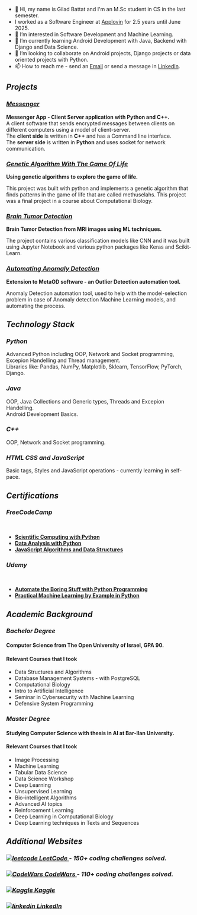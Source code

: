 <link rel="stylesheet" href="https://cdnjs.cloudflare.com/ajax/libs/font-awesome/4.7.0/css/font-awesome.min.css">


- 👋 Hi, my name is Gilad Battat and I'm an M.Sc student in CS in the last semester.
-    I worked as a Software Engineer at <a href="https://www.applovin.com/">Applovin</a> for 2.5 years until June 2025.
- 👀 I’m interested in Software Development and Machine Learning.
- 🌱 I’m currently learning Android Development with Java, Backend with Django and Data Science.
- 💞️ I’m looking to collaborate on Android projects, Django projects or data oriented projects with Python.
- 📫 How to reach me - send an <a href="gilad.battat@gmail.com">Email</a> or send a message in <a href="https://www.linkedin.com/in/giladbattat">LinkedIn</a>.

<div>
<h2><b><i>Projects</b></i></h2>

<h3><b><i><a href="https://github.com/slash827/Messenger">Messenger</a></b></i></h3>
  <b>Messenger App - Client Server application with Python and C++.</b> </br>
A client software that sends encrypted messages between clients on different computers using a model of client-server. </br> 
The <b>client side</b> is written in <b>C++</b> and has a Command line interface. </br> 
The <b>server side</b> is written in <b>Python</b> and uses socket for network communication. </br> 
  
<h3><b><i><a href="https://github.com/slash827/Computational-Biology/tree/main/Genetic-Algorithm-The-Game-Of-Life">Genetic Algorithm With The Game Of Life</a></b></i></h3>
  <b>Using genetic algorithms to explore the game of life.</b> </br> 
<p>This project was built with python and implements a genetic algorithm that finds patterns in the game of life that are called methuselahs. This project was a final project in a course about Computational Biology.</p>

<h3><b><i><a href="https://github.com/slash827/Machine-Learning-Projects/tree/master/Brain_Tumor_Classification">Brain Tumor Detection</a></b></i></h3>
  <b>Brain Tumor Detection from MRI images using ML techniques.</b> </br> 
<p>The project contains various classification models like CNN and it was built using Jupyter Notebook and various python packages like Keras and Scikit-Learn.</p>

<h3><b><i><a href="https://github.com/slash827/Automating-Anomaly-Detection">Automating Anomaly Detection</a></b></i></h3>
  <b>Extension to MetaOD software -  an Outlier Detection automation tool.</b> </br>
<p>Anomaly Detection automation tool, used to help with the model-selection problem in case of Anomaly detection Machine Learning models, and automating the process.</p> 
</div>

<h2><b><i>Technology Stack</b></i></h2>
<h3><b><i>Python</b></i></h3>
Advanced Python including OOP, Network and Socket programming, Excepion Handelling and Thread management. </br>
Libraries like: Pandas, NumPy, Matplotlib, Sklearn, TensorFlow, PyTorch, Django.
<h3><b><i>Java</b></i></h3>
OOP, Java Collections and Generic types, Threads and Excepion Handelling. </br>
Android Development Basics.
<h3><b><i>C++</b></i></h3>
OOP, Network and Socket programming. </br>
<h3><b><i>HTML CSS and JavaScript</b></i></h3>
Basic tags, Styles and JavaScript operations - currently learning in self-pace.

<h2><b><i>Certifications</b></i></h2>

<h3><b><i>FreeCodeCamp</b></i></h3> </br>
<ul>
  <li><b><a href="https://www.freecodecamp.org/certification/fcccda59c64/scientific-computing-with-python-v7">Scientific Computing with Python</a></b> </br></li>  
  <li><b><a href="https://www.freecodecamp.org/certification/fcccda59c64/data-analysis-with-python-v7">Data Analysis with Python</a></b> </br></li>  
  <li><b><a href="https://www.freecodecamp.org/certification/fcccda59c64/javascript-algorithms-and-data-structures">JavaScript Algorithms and Data Structures</a></b> </br></li>  
</ul>  

<h3><b><i>Udemy</b></i></h3> </br>
<ul>
  <li><b><a href="https://github.com/slash827/slash827/blob/main/certificates/Automate%20the%20Boring%20Stuff%20with%20Python%20Programming.pdf">Automate the Boring Stuff with Python Programming</a></b> </br>
</li>
  <li><b><a href="https://github.com/slash827/slash827/blob/main/certificates/Practical%20Machine%20Learning%20by%20Example%20in%20Python%20certificate.pdf">Practical Machine Learning by Example in Python</a></b> </br>
</li>
</ul>

<h2><b><i>Academic Background</b></i></h2>
<h3><b><i>Bachelor Degree</b></i></h3>
<h4>Computer Science from The Open University of Israel, GPA <b>90</b>.</h4>
<h4>Relevant Courses that I took</h4>
<ul>
  <li>Data Structures and Algorithms</li>
  <li>Database Management Systems - with PostgreSQL</li>
  <li>Computational Biology</li>
  <li>Intro to Artificial Intelligence</li>
  <li>Seminar in Cybersecurity with Machine Learning</li>
  <li>Defensive System Programming</li>
</ul>

<h3><b><i>Master Degree</b></i></h3>
<h4>Studying Computer Science with thesis in AI at Bar-Ilan University.</h4>
<h4>Relevant Courses that I took</h4>
<ul>
  <li>Image Processing</li>
  <li>Machine Learning</li>
  <li>Tabular Data Science</li>
  <li>Data Science Workshop</li>
  <li>Deep Learning</li>
  <li>Unsupervised Learning</li>
  <li>Bio-intelligent Algorithms</li>
  <li>Advanced AI topics</li>
  <li>Reinforcement Learning</li>
  <li>Deep Learning in Computational Biology</li>
  <li>Deep Learning techniques in Texts and Sequences</li>
</ul>

<h2><b><i>Additional Websites</b></i></h2>

<h3><b><i><a href="https://leetcode.com/slash827/" rel="nofollow noreferrer">
    <img src="https://cdn.icon-icons.com/icons2/2389/PNG/32/leetcode_logo_icon_145113.png" alt="leetcode"> LeetCode
</a> - 150+ coding challenges solved.</b></i></h3>

<h3><b><i><a href="http://www.codewars.com/users/giladbattat" rel="nofollow noreferrer">
    <img src="https://cdn.icon-icons.com/icons2/2622/PNG/32/brand_codewars_icon_158954.png" alt="CodeWars"> CodeWars
</a> - 110+ coding challenges solved.</b></i></h3>

<h3><b><i><a href="https://www.kaggle.com/giladbattat" rel="nofollow noreferrer">
    <img src="https://cdn.icon-icons.com/icons2/2699/PNG/32/kaggle_logo_icon_168473.png" alt="Kaggle"> Kaggle
</a></b></i></h3>

<h3><b><i><a href="https://www.linkedin.com/in/giladbattat" rel="nofollow noreferrer">
    <img src="https://cdn.icon-icons.com/icons2/99/PNG/32/linkedin_socialnetwork_17441.png" alt="linkedin"> LinkedIn
</a></b></i></h3>

<!---
slash827/slash827 is a ✨ special ✨ repository because its `README.md` (this file) appears on your GitHub profile.
You can click the Preview link to take a look at your changes.
--->
